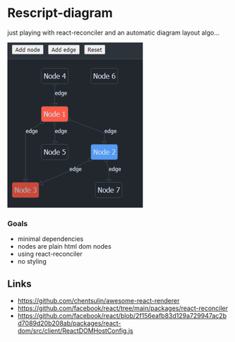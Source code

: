 # Rescript-diagram

just playing with react-reconciler and an automatic diagram layout algo...

![screenshot](screenshot.png)

### Goals

- minimal dependencies
- nodes are plain html dom nodes
- using react-reconciler
- no styling

## Links

- https://github.com/chentsulin/awesome-react-renderer
- https://github.com/facebook/react/tree/main/packages/react-reconciler
- https://github.com/facebook/react/blob/2f156eafb83d129a729947ac2bd7089d20b208ab/packages/react-dom/src/client/ReactDOMHostConfig.js
